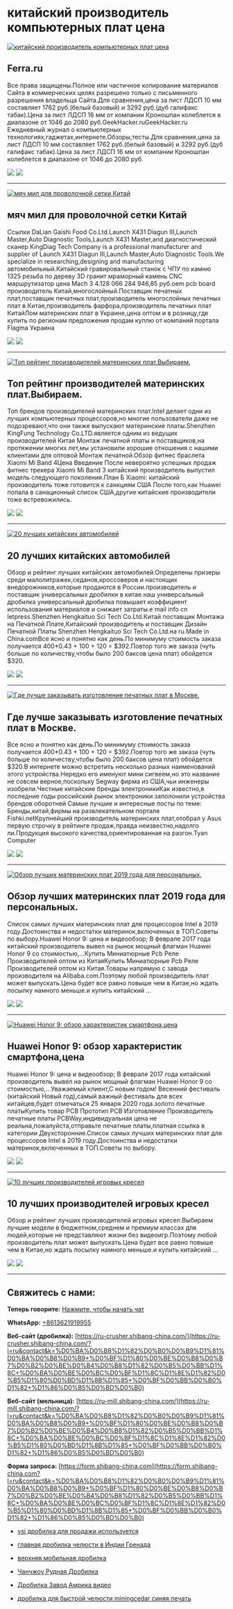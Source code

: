 # китайский производитель компьютерных плат цена

<a href="https://swt.shibang-china.com/?l=ru&img&k=%D0%BA%D0%B8%D1%82%D0%B0%D0%B9%D1%81%D0%BA%D0%B8%D0%B9+%D0%BF%D1%80%D0%BE%D0%B8%D0%B7%D0%B2%D0%BE%D0%B4%D0%B8%D1%82%D0%B5%D0%BB%D1%8C+%D0%BA%D0%BE%D0%BC%D0%BF%D1%8C%D1%8E%D1%82%D0%B5%D1%80%D0%BD%D1%8B%D1%85+%D0%BF%D0%BB%D0%B0%D1%82+%D1%86%D0%B5%D0%BD%D0%B0" target="_blank">![китайский производитель компьютерных плат цена](http://static.shibang-china.com/all-800x300/658.jpg)</a>

## Ferra.ru
Все права защищены.Полное или частичное копирование материалов Сайта в коммерческих целях разрешено только с письменного разрешения владельца Сайта.Для сравнения,цена за лист ЛДСП 10 мм составляет 1762 руб.(белый базовый) и 3292 руб.(дуб галифакс табак).Цена за лист ЛДСП 16 мм от компании Кроношпан колеблется в диапазоне от 1046 до 2080 руб.GeekHacker.ruGeekHacker.ru Ежедневный журнал о компьютерных технологиях,гаджетах,интернете.Обзоры,тесты.Для сравнения,цена за лист ЛДСП 10 мм составляет 1762 руб.(белый базовый) и 3292 руб.(дуб галифакс табак).Цена за лист ЛДСП 16 мм от компании Кроношпан колеблется в диапазоне от 1046 до 2080 руб.


<a href="https://whatsapp.shibangsoft.com/WhatsApp.php" target="_blank" title="WhatsApp">![](http://static.shibang-china.com/icon/whatsapp.png)</a> <a href="https://swt.shibang-china.com/?l=ru&icon&k=%D0%BA%D0%B8%D1%82%D0%B0%D0%B9%D1%81%D0%BA%D0%B8%D0%B9+%D0%BF%D1%80%D0%BE%D0%B8%D0%B7%D0%B2%D0%BE%D0%B4%D0%B8%D1%82%D0%B5%D0%BB%D1%8C+%D0%BA%D0%BE%D0%BC%D0%BF%D1%8C%D1%8E%D1%82%D0%B5%D1%80%D0%BD%D1%8B%D1%85+%D0%BF%D0%BB%D0%B0%D1%82+%D1%86%D0%B5%D0%BD%D0%B0" target="_blank">![](http://static.shibang-china.com/icon/chat-ru.png)</a>

---

<a href="https://swt.shibang-china.com/?l=ru&img&k=%D0%BA%D0%B8%D1%82%D0%B0%D0%B9%D1%81%D0%BA%D0%B8%D0%B9+%D0%BF%D1%80%D0%BE%D0%B8%D0%B7%D0%B2%D0%BE%D0%B4%D0%B8%D1%82%D0%B5%D0%BB%D1%8C+%D0%BA%D0%BE%D0%BC%D0%BF%D1%8C%D1%8E%D1%82%D0%B5%D1%80%D0%BD%D1%8B%D1%85+%D0%BF%D0%BB%D0%B0%D1%82+%D1%86%D0%B5%D0%BD%D0%B0" target="_blank">![мяч мил для проволочной сетки Китай](http://static.shibang-china.com/all-800x300/1160.jpg)</a>

## мяч мил для проволочной сетки Китай
Ссылки DaLian Gaishi Food Co.Ltd.Launch X431 Diagun III,Launch Master,Auto Diagnostic Tools,Launch X431 Master,and диагностический сканер KingDiag Tech Company is a professional manufacturer and supplier of Launch X431 Diagun III,Launch Master,Auto Diagnostic Tools.We specialize in researching,designing and manufacturing автомобильный.Китайский гравировальный станок с ЧПУ по камню 1325 резьба по дереву 3D гранит мраморный камень CNC маршрутизатор цена Mach 3 4.128 066 284 946,85 руб.oem pcb board производитель Китай,многослойный.Поставщик печатных плат,поставщик печатных плат,производитель многослойных печатных плат в Китае,производитель фарфора,производитель печатных плат КитайЛом материнских плат в Украине,цена оптом и в розницу,где купить по регионам предложения продам куплю от компаний портала Flagma Украина


<a href="https://whatsapp.shibangsoft.com/WhatsApp.php" target="_blank" title="WhatsApp">![](http://static.shibang-china.com/icon/whatsapp.png)</a> <a href="https://swt.shibang-china.com/?l=ru&icon&k=%D0%BA%D0%B8%D1%82%D0%B0%D0%B9%D1%81%D0%BA%D0%B8%D0%B9+%D0%BF%D1%80%D0%BE%D0%B8%D0%B7%D0%B2%D0%BE%D0%B4%D0%B8%D1%82%D0%B5%D0%BB%D1%8C+%D0%BA%D0%BE%D0%BC%D0%BF%D1%8C%D1%8E%D1%82%D0%B5%D1%80%D0%BD%D1%8B%D1%85+%D0%BF%D0%BB%D0%B0%D1%82+%D1%86%D0%B5%D0%BD%D0%B0" target="_blank">![](http://static.shibang-china.com/icon/chat-ru.png)</a>

---

<a href="https://swt.shibang-china.com/?l=ru&img&k=%D0%BA%D0%B8%D1%82%D0%B0%D0%B9%D1%81%D0%BA%D0%B8%D0%B9+%D0%BF%D1%80%D0%BE%D0%B8%D0%B7%D0%B2%D0%BE%D0%B4%D0%B8%D1%82%D0%B5%D0%BB%D1%8C+%D0%BA%D0%BE%D0%BC%D0%BF%D1%8C%D1%8E%D1%82%D0%B5%D1%80%D0%BD%D1%8B%D1%85+%D0%BF%D0%BB%D0%B0%D1%82+%D1%86%D0%B5%D0%BD%D0%B0" target="_blank">![Топ рейтинг производителей материнских плат.Выбираем.](http://static.shibang-china.com/all-800x300/39.jpg)</a>

## Топ рейтинг производителей материнских плат.Выбираем.
Топ брендов производителей материнских плат.Intel делает одни из лучших компьютерных процессоров,но многие пользователи даже не подозревают,что они также выпускают материнские платы.Shenzhen KingFung Technology Co.LTD.является одним из ведущих производителей Китая Монтаж печатной платы и поставщиков,на протяжении многих лет,мы установили хорошие отношения с нашими клиентами для оптовой Монтаж печатной.Обзор фитнес браслета Xiaomi Mi Band 4Цена Введение После невероятно успешных продаж фитнес трекера Xiaomi Mi Band 3 китайский производитель выпустил модель следующего поколения.План Б Xiaomi: китайский производитель тоже готовится к санкциям США После того,как Huawei попала в санационный список США,другие китайские производители тоже встревожились.


<a href="https://whatsapp.shibangsoft.com/WhatsApp.php" target="_blank" title="WhatsApp">![](http://static.shibang-china.com/icon/whatsapp.png)</a> <a href="https://swt.shibang-china.com/?l=ru&icon&k=%D0%BA%D0%B8%D1%82%D0%B0%D0%B9%D1%81%D0%BA%D0%B8%D0%B9+%D0%BF%D1%80%D0%BE%D0%B8%D0%B7%D0%B2%D0%BE%D0%B4%D0%B8%D1%82%D0%B5%D0%BB%D1%8C+%D0%BA%D0%BE%D0%BC%D0%BF%D1%8C%D1%8E%D1%82%D0%B5%D1%80%D0%BD%D1%8B%D1%85+%D0%BF%D0%BB%D0%B0%D1%82+%D1%86%D0%B5%D0%BD%D0%B0" target="_blank">![](http://static.shibang-china.com/icon/chat-ru.png)</a>

---

<a href="https://swt.shibang-china.com/?l=ru&img&k=%D0%BA%D0%B8%D1%82%D0%B0%D0%B9%D1%81%D0%BA%D0%B8%D0%B9+%D0%BF%D1%80%D0%BE%D0%B8%D0%B7%D0%B2%D0%BE%D0%B4%D0%B8%D1%82%D0%B5%D0%BB%D1%8C+%D0%BA%D0%BE%D0%BC%D0%BF%D1%8C%D1%8E%D1%82%D0%B5%D1%80%D0%BD%D1%8B%D1%85+%D0%BF%D0%BB%D0%B0%D1%82+%D1%86%D0%B5%D0%BD%D0%B0" target="_blank">![20 лучших китайских автомобилей](http://static.shibang-china.com/all-800x300/1417.jpg)</a>

## 20 лучших китайских автомобилей
Обзор и рейтинг лучших китайских автомобилей.Определены призеры среди малолитражек,седанов,кроссоверов и настоящих внедорожников,которые продаются в России.производитель и поставщик универсальных дробилки в китае.наш универсальный дробилка универсальный дробилка повышает коэффициент использования материалов и снижает затраты.e mail info cn letpress.Shenzhen Hengkaituo Sci Tech Co.Ltd.Китай поставщик Монтажа на Печатной Плате,Китайский производитель и поставщик Дизайн Печатной Платы Shenzhen Hengkaituo Sci Tech Co.Ltd.на ru.Made in China.comВсе ясно и понятно как день.По минимуму стоимость заказа получается 400*0.43 + 100 + 120 = $392.Повтор того же заказа (чуть больше по количеству,чтобы было 200 баксов цена плат) обойдется $320.


<a href="https://whatsapp.shibangsoft.com/WhatsApp.php" target="_blank" title="WhatsApp">![](http://static.shibang-china.com/icon/whatsapp.png)</a> <a href="https://swt.shibang-china.com/?l=ru&icon&k=%D0%BA%D0%B8%D1%82%D0%B0%D0%B9%D1%81%D0%BA%D0%B8%D0%B9+%D0%BF%D1%80%D0%BE%D0%B8%D0%B7%D0%B2%D0%BE%D0%B4%D0%B8%D1%82%D0%B5%D0%BB%D1%8C+%D0%BA%D0%BE%D0%BC%D0%BF%D1%8C%D1%8E%D1%82%D0%B5%D1%80%D0%BD%D1%8B%D1%85+%D0%BF%D0%BB%D0%B0%D1%82+%D1%86%D0%B5%D0%BD%D0%B0" target="_blank">![](http://static.shibang-china.com/icon/chat-ru.png)</a>

---

<a href="https://swt.shibang-china.com/?l=ru&img&k=%D0%BA%D0%B8%D1%82%D0%B0%D0%B9%D1%81%D0%BA%D0%B8%D0%B9+%D0%BF%D1%80%D0%BE%D0%B8%D0%B7%D0%B2%D0%BE%D0%B4%D0%B8%D1%82%D0%B5%D0%BB%D1%8C+%D0%BA%D0%BE%D0%BC%D0%BF%D1%8C%D1%8E%D1%82%D0%B5%D1%80%D0%BD%D1%8B%D1%85+%D0%BF%D0%BB%D0%B0%D1%82+%D1%86%D0%B5%D0%BD%D0%B0" target="_blank">![Где лучше заказывать изготовление печатных плат в Москве.](http://static.shibang-china.com/all-800x300/727.jpg)</a>

## Где лучше заказывать изготовление печатных плат в Москве.
Все ясно и понятно как день.По минимуму стоимость заказа получается 400*0.43 + 100 + 120 = $392.Повтор того же заказа (чуть больше по количеству,чтобы было 200 баксов цена плат) обойдется $320.В интернете можно встретить несколько разных наименований этого устройства.Нередко его именуют мини сигвеем,но это название не совсем верное,поскольку Segway фирма из США,чьи инженеры изобрели.Честные китайские бренды электроникиКак известно,в последние годы российский рынок электроники заполонили устройства брендов оборотней Самые лучшие и интересные посты по теме: Бренды,китай,фирмы на развлекательном портале Fishki.netКрупнейший производитель материнских плат,отобрал у Asus первую строчку в рейтинге продаж,правда неизвестно,надолго ли.Продукция высокого качества,ориентированная на разгон.Tyan Computer


<a href="https://whatsapp.shibangsoft.com/WhatsApp.php" target="_blank" title="WhatsApp">![](http://static.shibang-china.com/icon/whatsapp.png)</a> <a href="https://swt.shibang-china.com/?l=ru&icon&k=%D0%BA%D0%B8%D1%82%D0%B0%D0%B9%D1%81%D0%BA%D0%B8%D0%B9+%D0%BF%D1%80%D0%BE%D0%B8%D0%B7%D0%B2%D0%BE%D0%B4%D0%B8%D1%82%D0%B5%D0%BB%D1%8C+%D0%BA%D0%BE%D0%BC%D0%BF%D1%8C%D1%8E%D1%82%D0%B5%D1%80%D0%BD%D1%8B%D1%85+%D0%BF%D0%BB%D0%B0%D1%82+%D1%86%D0%B5%D0%BD%D0%B0" target="_blank">![](http://static.shibang-china.com/icon/chat-ru.png)</a>

---

<a href="https://swt.shibang-china.com/?l=ru&img&k=%D0%BA%D0%B8%D1%82%D0%B0%D0%B9%D1%81%D0%BA%D0%B8%D0%B9+%D0%BF%D1%80%D0%BE%D0%B8%D0%B7%D0%B2%D0%BE%D0%B4%D0%B8%D1%82%D0%B5%D0%BB%D1%8C+%D0%BA%D0%BE%D0%BC%D0%BF%D1%8C%D1%8E%D1%82%D0%B5%D1%80%D0%BD%D1%8B%D1%85+%D0%BF%D0%BB%D0%B0%D1%82+%D1%86%D0%B5%D0%BD%D0%B0" target="_blank">![Обзор лучших материнских плат 2019 года для персональных.](http://static.shibang-china.com/all-800x300/1153.jpg)</a>

## Обзор лучших материнских плат 2019 года для персональных.
Список самых лучших материнских плат для процессоров Intel в 2019 году.Достоинства и недостатки материнок,включенных в ТОП.Советы по выбору.Huawei Honor 9: цена и видеообзор; В феврале 2017 года китайский производитель вывел на рынок мощный флагман Huawei Honor 9 со стоимостью,…Купить Миниатюрные Pcb Реле Производителей оптом из КитаяКупить Миниатюрные Pcb Реле Производителей оптом из Китая.Товары напрямую с завода производителя на Alibaba.com.Поэтому любой производитель плат может выпускать.Цена будет все равно повыше чем в Китае,но ждать посылку намного меньше.и купить китайский …


<a href="https://whatsapp.shibangsoft.com/WhatsApp.php" target="_blank" title="WhatsApp">![](http://static.shibang-china.com/icon/whatsapp.png)</a> <a href="https://swt.shibang-china.com/?l=ru&icon&k=%D0%BA%D0%B8%D1%82%D0%B0%D0%B9%D1%81%D0%BA%D0%B8%D0%B9+%D0%BF%D1%80%D0%BE%D0%B8%D0%B7%D0%B2%D0%BE%D0%B4%D0%B8%D1%82%D0%B5%D0%BB%D1%8C+%D0%BA%D0%BE%D0%BC%D0%BF%D1%8C%D1%8E%D1%82%D0%B5%D1%80%D0%BD%D1%8B%D1%85+%D0%BF%D0%BB%D0%B0%D1%82+%D1%86%D0%B5%D0%BD%D0%B0" target="_blank">![](http://static.shibang-china.com/icon/chat-ru.png)</a>

---

<a href="https://swt.shibang-china.com/?l=ru&img&k=%D0%BA%D0%B8%D1%82%D0%B0%D0%B9%D1%81%D0%BA%D0%B8%D0%B9+%D0%BF%D1%80%D0%BE%D0%B8%D0%B7%D0%B2%D0%BE%D0%B4%D0%B8%D1%82%D0%B5%D0%BB%D1%8C+%D0%BA%D0%BE%D0%BC%D0%BF%D1%8C%D1%8E%D1%82%D0%B5%D1%80%D0%BD%D1%8B%D1%85+%D0%BF%D0%BB%D0%B0%D1%82+%D1%86%D0%B5%D0%BD%D0%B0" target="_blank">![Huawei Honor 9: обзор характеристик смартфона,цена](http://static.shibang-china.com/all-800x300/816.jpg)</a>

## Huawei Honor 9: обзор характеристик смартфона,цена
Huawei Honor 9: цена и видеообзор; В феврале 2017 года китайский производитель вывел на рынок мощный флагман Huawei Honor 9 со стоимостью,…Уважаемый клиент,С новым годом! Весенний фестиваль (китайский Новый год),самый важный фестиваль для всех китайцев,будет отмечаться 25 января 2020 года.золото печатные платыКупить товар PCB Прототип PCB Изготовление Производитель печатные платы PCBWay,индивидуальная цена не реальна,пожалуйста,отправьте печатные платы,платная ссылка в категории Двухсторонние.Список самых лучших материнских плат для процессоров Intel в 2019 году.Достоинства и недостатки материнок,включенных в ТОП.Советы по выбору.


<a href="https://whatsapp.shibangsoft.com/WhatsApp.php" target="_blank" title="WhatsApp">![](http://static.shibang-china.com/icon/whatsapp.png)</a> <a href="https://swt.shibang-china.com/?l=ru&icon&k=%D0%BA%D0%B8%D1%82%D0%B0%D0%B9%D1%81%D0%BA%D0%B8%D0%B9+%D0%BF%D1%80%D0%BE%D0%B8%D0%B7%D0%B2%D0%BE%D0%B4%D0%B8%D1%82%D0%B5%D0%BB%D1%8C+%D0%BA%D0%BE%D0%BC%D0%BF%D1%8C%D1%8E%D1%82%D0%B5%D1%80%D0%BD%D1%8B%D1%85+%D0%BF%D0%BB%D0%B0%D1%82+%D1%86%D0%B5%D0%BD%D0%B0" target="_blank">![](http://static.shibang-china.com/icon/chat-ru.png)</a>

---

<a href="https://swt.shibang-china.com/?l=ru&img&k=%D0%BA%D0%B8%D1%82%D0%B0%D0%B9%D1%81%D0%BA%D0%B8%D0%B9+%D0%BF%D1%80%D0%BE%D0%B8%D0%B7%D0%B2%D0%BE%D0%B4%D0%B8%D1%82%D0%B5%D0%BB%D1%8C+%D0%BA%D0%BE%D0%BC%D0%BF%D1%8C%D1%8E%D1%82%D0%B5%D1%80%D0%BD%D1%8B%D1%85+%D0%BF%D0%BB%D0%B0%D1%82+%D1%86%D0%B5%D0%BD%D0%B0" target="_blank">![10 лучших производителей игровых кресел](http://static.shibang-china.com/all-800x300/853.jpg)</a>

## 10 лучших производителей игровых кресел
Обзор и рейтинг лучших производителей игровых кресел.Выбираем лучшие модели в бюджетном,среднем и премиум классах для людей,которые не представляют жизни без видеоигр.Поэтому любой производитель плат может выпускать.Цена будет все равно повыше чем в Китае,но ждать посылку намного меньше.и купить китайский …

<a href="https://whatsapp.shibangsoft.com/WhatsApp.php" target="_blank" title="WhatsApp">![](http://static.shibang-china.com/icon/whatsapp.png)</a> <a href="https://swt.shibang-china.com/?l=ru&icon&k=%D0%BA%D0%B8%D1%82%D0%B0%D0%B9%D1%81%D0%BA%D0%B8%D0%B9+%D0%BF%D1%80%D0%BE%D0%B8%D0%B7%D0%B2%D0%BE%D0%B4%D0%B8%D1%82%D0%B5%D0%BB%D1%8C+%D0%BA%D0%BE%D0%BC%D0%BF%D1%8C%D1%8E%D1%82%D0%B5%D1%80%D0%BD%D1%8B%D1%85+%D0%BF%D0%BB%D0%B0%D1%82+%D1%86%D0%B5%D0%BD%D0%B0" target="_blank">![](http://static.shibang-china.com/icon/chat-ru.png)</a>

---
## Свяжитесь с нами:

**Теперь говорите:** [Нажмите, чтобы начать чат](https://swt.shibang-china.com?l=ru&contact&k=%D0%BA%D0%B8%D1%82%D0%B0%D0%B9%D1%81%D0%BA%D0%B8%D0%B9+%D0%BF%D1%80%D0%BE%D0%B8%D0%B7%D0%B2%D0%BE%D0%B4%D0%B8%D1%82%D0%B5%D0%BB%D1%8C+%D0%BA%D0%BE%D0%BC%D0%BF%D1%8C%D1%8E%D1%82%D0%B5%D1%80%D0%BD%D1%8B%D1%85+%D0%BF%D0%BB%D0%B0%D1%82+%D1%86%D0%B5%D0%BD%D0%B0)

**WhatsApp:**  [+8613621919955](https://whatsapp.shibangsoft.com/WhatsApp.php)

**Веб-сайт (дробилка):** [https://ru-crusher.shibang-china.com/](https://ru-crusher.shibang-china.com/?l=ru&contact&k=%D0%BA%D0%B8%D1%82%D0%B0%D0%B9%D1%81%D0%BA%D0%B8%D0%B9+%D0%BF%D1%80%D0%BE%D0%B8%D0%B7%D0%B2%D0%BE%D0%B4%D0%B8%D1%82%D0%B5%D0%BB%D1%8C+%D0%BA%D0%BE%D0%BC%D0%BF%D1%8C%D1%8E%D1%82%D0%B5%D1%80%D0%BD%D1%8B%D1%85+%D0%BF%D0%BB%D0%B0%D1%82+%D1%86%D0%B5%D0%BD%D0%B0)

**Веб-сайт (мельница):** [https://ru-mill.shibang-china.com/](https://ru-mill.shibang-china.com/?l=ru&contact&k=%D0%BA%D0%B8%D1%82%D0%B0%D0%B9%D1%81%D0%BA%D0%B8%D0%B9+%D0%BF%D1%80%D0%BE%D0%B8%D0%B7%D0%B2%D0%BE%D0%B4%D0%B8%D1%82%D0%B5%D0%BB%D1%8C+%D0%BA%D0%BE%D0%BC%D0%BF%D1%8C%D1%8E%D1%82%D0%B5%D1%80%D0%BD%D1%8B%D1%85+%D0%BF%D0%BB%D0%B0%D1%82+%D1%86%D0%B5%D0%BD%D0%B0)

**Форма запроса:** [https://form.shibang-china.com](https://form.shibang-china.com?l=ru&contact&k=%D0%BA%D0%B8%D1%82%D0%B0%D0%B9%D1%81%D0%BA%D0%B8%D0%B9+%D0%BF%D1%80%D0%BE%D0%B8%D0%B7%D0%B2%D0%BE%D0%B4%D0%B8%D1%82%D0%B5%D0%BB%D1%8C+%D0%BA%D0%BE%D0%BC%D0%BF%D1%8C%D1%8E%D1%82%D0%B5%D1%80%D0%BD%D1%8B%D1%85+%D0%BF%D0%BB%D0%B0%D1%82+%D1%86%D0%B5%D0%BD%D0%B0)

* [vsi дробилка для продажи используется](../123/vsi%20%D0%B4%D1%80%D0%BE%D0%B1%D0%B8%D0%BB%D0%BA%D0%B0%20%D0%B4%D0%BB%D1%8F%20%D0%BF%D1%80%D0%BE%D0%B4%D0%B0%D0%B6%D0%B8%20%D0%B8%D1%81%D0%BF%D0%BE%D0%BB%D1%8C%D0%B7%D1%83%D0%B5%D1%82%D1%81%D1%8F.md)

* [главная дробилка челюсти в Индии Гренада](../121/%D0%B3%D0%BB%D0%B0%D0%B2%D0%BD%D0%B0%D1%8F%20%D0%B4%D1%80%D0%BE%D0%B1%D0%B8%D0%BB%D0%BA%D0%B0%20%D1%87%D0%B5%D0%BB%D1%8E%D1%81%D1%82%D0%B8%20%D0%B2%20%D0%98%D0%BD%D0%B4%D0%B8%D0%B8%20%D0%93%D1%80%D0%B5%D0%BD%D0%B0%D0%B4%D0%B0.md)

* [верхняя мобильная дробилка](../123/%D0%B2%D0%B5%D1%80%D1%85%D0%BD%D1%8F%D1%8F%20%D0%BC%D0%BE%D0%B1%D0%B8%D0%BB%D1%8C%D0%BD%D0%B0%D1%8F%20%D0%B4%D1%80%D0%BE%D0%B1%D0%B8%D0%BB%D0%BA%D0%B0.md)

* [Чанчжоу Рудная Дробилка](../125/%D0%A7%D0%B0%D0%BD%D1%87%D0%B6%D0%BE%D1%83%20%D0%A0%D1%83%D0%B4%D0%BD%D0%B0%D1%8F%20%D0%94%D1%80%D0%BE%D0%B1%D0%B8%D0%BB%D0%BA%D0%B0.md)

* [Дробилка Завод Амрика видео](../124/%D0%94%D1%80%D0%BE%D0%B1%D0%B8%D0%BB%D0%BA%D0%B0%20%D0%97%D0%B0%D0%B2%D0%BE%D0%B4%20%D0%90%D0%BC%D1%80%D0%B8%D0%BA%D0%B0%20%D0%B2%D0%B8%D0%B4%D0%B5%D0%BE.md)

* [дробилка для быстрой челюсти miningcedar синяя печать](../125/%D0%B4%D1%80%D0%BE%D0%B1%D0%B8%D0%BB%D0%BA%D0%B0%20%D0%B4%D0%BB%D1%8F%20%D0%B1%D1%8B%D1%81%D1%82%D1%80%D0%BE%D0%B9%20%D1%87%D0%B5%D0%BB%D1%8E%D1%81%D1%82%D0%B8%20miningcedar%20%D1%81%D0%B8%D0%BD%D1%8F%D1%8F%20%D0%BF%D0%B5%D1%87%D0%B0%D1%82%D1%8C.md)